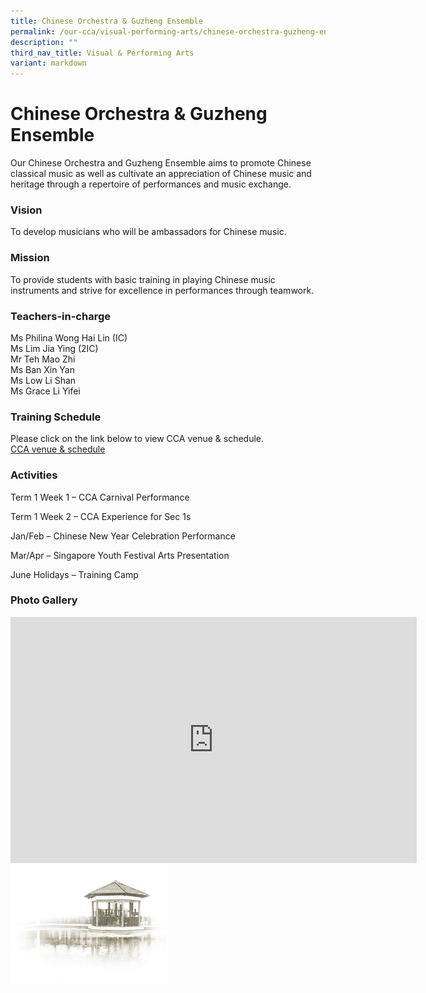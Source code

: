 ```yaml
---
title: Chinese Orchestra & Guzheng Ensemble
permalink: /our-cca/visual-performing-arts/chinese-orchestra-guzheng-ensemble/
description: ""
third_nav_title: Visual & Performing Arts
variant: markdown
---
```

# **Chinese Orchestra &amp; Guzheng Ensemble**

Our Chinese Orchestra and Guzheng Ensemble aims to promote Chinese classical music as well as cultivate an appreciation of Chinese music and heritage through a repertoire of performances and music exchange.

### Vision
To develop musicians who will be ambassadors for Chinese music.

### Mission
To provide students with basic training in playing Chinese music instruments and strive for excellence in performances through teamwork.

### Teachers-in-charge
Ms Philina Wong Hai Lin (IC)    
Ms Lim Jia Ying (2IC)<br>
Mr Teh Mao Zhi<br>
Ms Ban Xin Yan<br>
Ms Low Li Shan<br>
Ms Grace Li Yifei

### Training Schedule&nbsp;

Please click on the link below to view CCA venue &amp; schedule.&nbsp;  
[CCA venue &amp; schedule](/our-cca/cca/cca-venue-schedule/)

### Activities

Term 1 Week 1 – CCA Carnival Performance

Term 1 Week 2 – CCA Experience for Sec 1s

Jan/Feb – Chinese New Year Celebration Performance

Mar/Apr – Singapore Youth Festival Arts Presentation

June Holidays – Training Camp

### Photo Gallery
<iframe allowfullscreen="true" height="394" width="650" frameborder="0" src="https://docs.google.com/presentation/d/e/2PACX-1vRaZkx5kSUGpYd9NuFV6vMIkWnb-4Uq53udsYBJSTqssF1b6x9N4d48i3qeIX2GcjXpu2A4JNfiTDsq/embed?start=true&amp;loop=true&amp;delayms=5000"></iframe>

<img style="width:50%" src="/images/pavilion.png">
